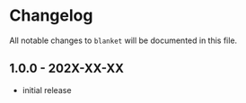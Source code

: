 # Changelog

All notable changes to `blanket` will be documented in this file.

## 1.0.0 - 202X-XX-XX

- initial release
